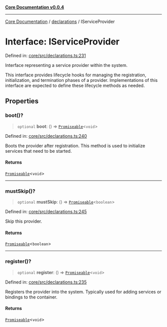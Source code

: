 [**Core Documentation v0.0.4**](../../README.md)

***

[Core Documentation](../../modules.md) / [declarations](../README.md) / IServiceProvider

# Interface: IServiceProvider

Defined in: [core/src/declarations.ts:231](https://github.com/stonemjs/core/blob/93efe04ef1a71ad6f49c3b315da54d45ace50f23/src/declarations.ts#L231)

Interface representing a service provider within the system.

This interface provides lifecycle hooks for managing the registration,
initialization, and termination phases of a provider. Implementations
of this interface are expected to define these lifecycle methods as needed.

## Properties

### boot()?

> `optional` **boot**: () => [`Promiseable`](../type-aliases/Promiseable.md)\<`void`\>

Defined in: [core/src/declarations.ts:240](https://github.com/stonemjs/core/blob/93efe04ef1a71ad6f49c3b315da54d45ace50f23/src/declarations.ts#L240)

Boots the provider after registration. This method is used to initialize services that need to be started.

#### Returns

[`Promiseable`](../type-aliases/Promiseable.md)\<`void`\>

***

### mustSkip()?

> `optional` **mustSkip**: () => [`Promiseable`](../type-aliases/Promiseable.md)\<`boolean`\>

Defined in: [core/src/declarations.ts:245](https://github.com/stonemjs/core/blob/93efe04ef1a71ad6f49c3b315da54d45ace50f23/src/declarations.ts#L245)

Skip this provider.

#### Returns

[`Promiseable`](../type-aliases/Promiseable.md)\<`boolean`\>

***

### register()?

> `optional` **register**: () => [`Promiseable`](../type-aliases/Promiseable.md)\<`void`\>

Defined in: [core/src/declarations.ts:235](https://github.com/stonemjs/core/blob/93efe04ef1a71ad6f49c3b315da54d45ace50f23/src/declarations.ts#L235)

Registers the provider into the system. Typically used for adding services or bindings to the container.

#### Returns

[`Promiseable`](../type-aliases/Promiseable.md)\<`void`\>
